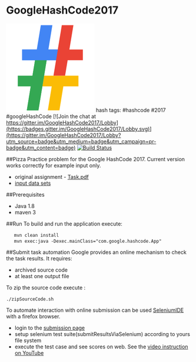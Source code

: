 # GoogleHashCode2017  
![google hash code logo](./documentation/logo.png)
hash tags: #hashcode #2017 #googleHashCode 
[![Join the chat at https://gitter.im/GoogleHashCode2017/Lobby](https://badges.gitter.im/GoogleHashCode2017/Lobby.svg)](https://gitter.im/GoogleHashCode2017/Lobby?utm_source=badge&utm_medium=badge&utm_campaign=pr-badge&utm_content=badge)
[![Build Status](https://travis-ci.org/LyashenkoGS/GoogleHashCode2017.svg?branch=master)](https://travis-ci.org/LyashenkoGS/GoogleHashCode2017)

##Pizza
Practice problem for the Google HashCode 2017. Current version works correctly for example input only.

* original assignment - [Task.pdf](./documentation/TaskDescription.pdf)
* [input data sets](./inputDataSets)

##Prerequisites

* Java 1.8
* maven 3

##Run
To build and run the application execute:
       
       mvn clean install 
       mvn exec:java -Dexec.mainClass="com.google.hashcode.App"

##Submit task automation
Google provides an online mechanism to check the task results. It requires:
* archived source code
* at least one output file

To zip the source code execute :

    ./zipSourceCode.sh
    
To automate interaction with online submission can be used [SeleniumIDE](https://addons.mozilla.org/en-US/firefox/addon/selenium-ide/)
 with a firefox browser.
* login  to the [submission page](https://hashcodejudge.withgoogle.com/#/rounds/6553823069863936/submissions/)
* setup selenium test suite(submitResultsViaSelenium) according to yours file system 
* execute the test case and see scores on web. See the [video instruction on YouTube](https://www.youtube.com/watch?v=Wg7s3CtIeCs&feature=youtu.be)


